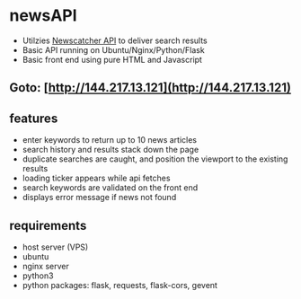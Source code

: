 # newsAPI
- Utilzies [Newscatcher API](https://docs.newscatcherapi.com/api-docs/endpoints/search-news) to deliver search results
- Basic API running on Ubuntu/Nginx/Python/Flask
- Basic front end using pure HTML and Javascript
    
## Goto: [http://144.217.13.121](http://144.217.13.121)

## features
- enter keywords to return up to 10 news articles
- search history and results stack down the page
- duplicate searches are caught, and position the viewport to the existing results
- loading ticker appears while api fetches
- search keywords are validated on the front end
- displays error message if news not found

## requirements
- host server (VPS)
- ubuntu
- nginx server
- python3
- python packages: flask, requests, flask-cors, gevent
